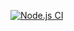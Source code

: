 [![Node.js CI](https://github.com/olutsha/first_terminal_test/actions/workflows/node.js.yml/badge.svg)](https://github.com/olutsha/first_terminal_test/actions/workflows/node.js.yml)

